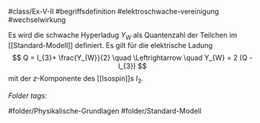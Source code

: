 #class/Ex-V-II #begriffsdefinition #elektroschwache-vereinigung #wechselwirkung 

Es wird die schwache Hyperladug $Y_W$ als Quantenzahl der Teilchen im [[Standard-Modell]]  definiert. Es gilt für die elektrische Ladung
$$
Q = I_{3}+ \frac{Y_{W}}{2} \quad \Leftrightarrow \quad Y_{W} = 2 (Q - I_{3})
$$
mit der $z$-Komponente des [[Isospin]]s $I_{3}$.


 *Folder tags:*

#folder/Physikalische-Grundlagen #folder/Standard-Modell